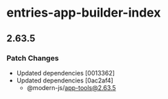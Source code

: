 # entries-app-builder-index

## 2.63.5

### Patch Changes

- Updated dependencies [0013362]
- Updated dependencies [0ac2af4]
  - @modern-js/app-tools@2.63.5
